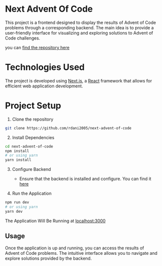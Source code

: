 # Next Advent Of Code

This project is a frontend designed to display the results of Advent of Code problems through a corresponding backend. The main idea is to provide a user-friendly interface for visualizing and exploring solutions to Advent of Code challenges.

you can [find the repository here](https://github.com/Rdani2005/next-advent-of-code)

# Technologies Used

The project is developed using [Next.js](https://nextjs.org/), a [React](https://es.react.dev/) framework that allows for efficient web application development.

# Project Setup

1. Clone the repository

```bash
git clone https://github.com/rdani2005/next-advent-of-code
```

2. Install Dependencies

```bash
cd next-advent-of-code
npm install
# or using yarn
yarn install
```

3. Configure Backend

    - Ensure that the backend is installed and configure. You can find it [here](https://github.com/Rdani2005/GolangAdventOfCode)

4. Run the Application

```bash
npm run dev
# or using yarn
yarn dev
```

The Application Will Be Running at [localhost:3000](http://localhost:3000)

## Usage

Once the application is up and running, you can access the results of Advent of Code problems. The intuitive interface allows you to navigate and explore solutions provided by the backend.
